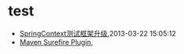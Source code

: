 # test
* [SpringContext测试框架升级](/2013/2013-03-22-springcontext-test-framework-upgrade),2013-03-22 15:05:12
* [Maven Surefire Plugin](/2016/2016-03-27-maven-surefire-plugin),
